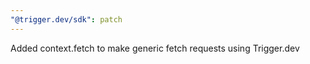 ```yaml
---
"@trigger.dev/sdk": patch
---
```


Added context.fetch to make generic fetch requests using Trigger.dev
